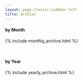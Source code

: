 ```yaml
---
layout: page-classic-sidebar-left
title: Archive
---
```

#### by Month
{% include monthly_archive.html %}

<br/>

#### by Year
{% include yearly_archive.html %}

